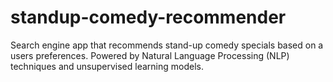 # standup-comedy-recommender
Search engine app that recommends stand-up comedy specials based on a users preferences. Powered by Natural Language 
Processing (NLP) techniques and unsupervised learning models.
